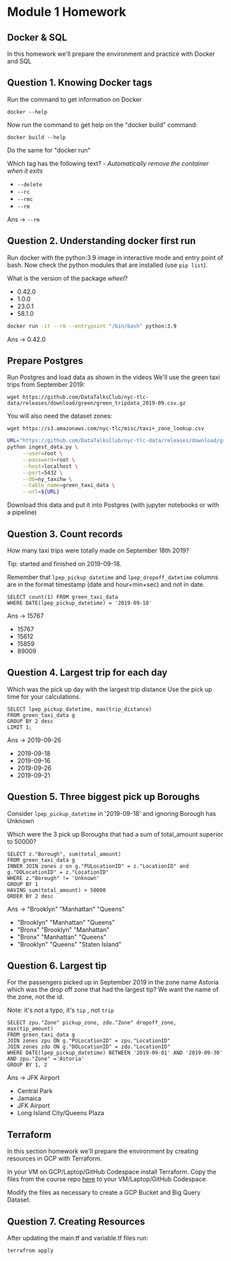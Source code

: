 # Module 1 Homework
## Docker & SQL

In this homework we'll prepare the environment and practice with Docker and SQL

## Question 1. Knowing Docker tags
Run the command to get information on Docker

`docker --help`

Now run the command to get help on the "docker build" command:

`docker build --help`

Do the same for "docker run"

Which tag has the following text? - *Automatically remove the container when it exits*
* `--delete`
* `--rc`
* `--rmc`
* `--rm`

Ans -> `--rm`

## Question 2. Understanding docker first run

Run docker with  the python:3.9 image in interactive mode and entry point of bash. Now check the python modules
that are installed (use  `pip list`).

What is the version of the package *wheel*?
* 0.42.0
* 1.0.0
* 23.0.1
* 58.1.0

```bash
docker run -it --rm --entrypoint "/bin/bash" python:3.9
```

Ans -> 0.42.0


## Prepare Postgres

Run Postgres and load data as shown in the videos We'll use the green taxi trips from September 2019:

`wget https://github.com/DataTalksClub/nyc-tlc-data/releases/download/green/green_tripdata_2019-09.csv.gz`

You will also need the dataset zones:

`wget https://s3.amazonaws.com/nyc-tlc/misc/taxi+_zone_lookup.csv`

```bash
URL="https://github.com/DataTalksClub/nyc-tlc-data/releases/download/green/green_tripdata_2019-09.csv.gz"
python ingest_data.py \
     --user=root \
     --password=root \
     --host=localhost \
     --port=5432 \
     --db=ny_taxihw \
     --table_name=green_taxi_data \
     --url=${URL}

```
Download this data and put it into Postgres (with jupyter notebooks or with a pipeline)

## Question 3. Count records

How many taxi trips were totally made on September 18th 2019?

Tip: started and finished on 2019-09-18.

Remember that `lpep_pickup_datetime` and `lpep_dropoff_datetime` columns are in the format timestamp (date and hour+min+sec) and not in date.
```postgresql
SELECT count(1) FROM green_taxi_data
WHERE DATE(lpep_pickup_datetime) = '2019-09-18'
```
Ans -> 15767

* 15767
* 15612
* 15859
* 89009

## Question 4. Largest trip for each day

Which was the pick up day with the largest trip distance Use the pick up time for your calculations.
```postgresql
SELECT lpep_pickup_datetime, max(trip_distance)
FROM green_taxi_data g
GROUP BY 2 desc
LIMIT 1;
```
Ans -> 2019-09-26


* 2019-09-18
* 2019-09-16
* 2019-09-26
* 2019-09-21

## Question 5. Three biggest pick up Boroughs

Consider `lpep_pickup_datetime` in '2019-09-18' and ignoring Borough has Unknown

Which were the 3 pick up Boroughs that had a sum of total_amount superior to 50000?

```postgresql
SELECT z."Borough", sum(total_amount)
FROM green_taxi_data g
INNER JOIN zones z on g."PULocationID" = z."LocationID" and g."DOLocationID" = z."LocationID"
WHERE z."Borough" != 'Unknown' 
GROUP BY 1
HAVING sum(total_amount) > 50000
ORDER BY 2 desc
```

Ans -> "Brooklyn" "Manhattan" "Queens"


* "Brooklyn" "Manhattan" "Queens"
* "Bronx" "Brooklyn" "Manhattan"
* "Bronx" "Manhattan" "Queens"
* "Brooklyn" "Queens" "Staten Island"

## Question 6. Largest tip

For the passengers picked up in September 2019 in the zone name Astoria which was the drop off zone that had the largest tip? We want the name of the zone, not the id.

Note: it's not a typo, it's `tip` , not `trip`

```postgresql
SELECT zpu."Zone" pickup_zone, zdo."Zone" dropoff_zone, max(tip_amount)
FROM green_taxi_data g
JOIN zones zpu ON g."PULocationID" = zpu."LocationID"
JOIN zones zdo ON g."DOLocationID" = zdo."LocationID"
WHERE DATE(lpep_pickup_datetime) BETWEEN '2019-09-01' AND '2019-09-30' AND zpu."Zone" ='Astoria'
GROUP BY 1, 2

```
Ans -> JFK Airport


* Central Park
* Jamaica
* JFK Airport
* Long Island City/Queens Plaza

## Terraform

In this section homework we'll prepare the environment by creating resources in GCP with Terraform.

In your VM on GCP/Laptop/GitHub Codespace install Terraform. Copy the files from the course repo [here](https://github.com/DataTalksClub/data-engineering-zoomcamp/tree/main/01-docker-terraform/1_terraform_gcp/terraform) to your VM/Laptop/GitHub Codespace.

Modify the files as necessary to create a GCP Bucket and Big Query Dataset.

## Question 7. Creating Resources

After updating the main.tf and variable.tf files run:

```bash
terrafrom apply
```
